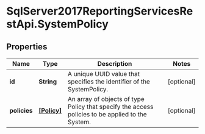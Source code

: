 # SqlServer2017ReportingServicesRestApi.SystemPolicy

## Properties
Name | Type | Description | Notes
------------ | ------------- | ------------- | -------------
**id** | **String** | A unique UUID value that specifies the identifier of the SystemPolicy. | [optional] 
**policies** | [**[Policy]**](Policy.md) | An array of objects of type Policy that specify the access policies to be applied to the System. | [optional] 


